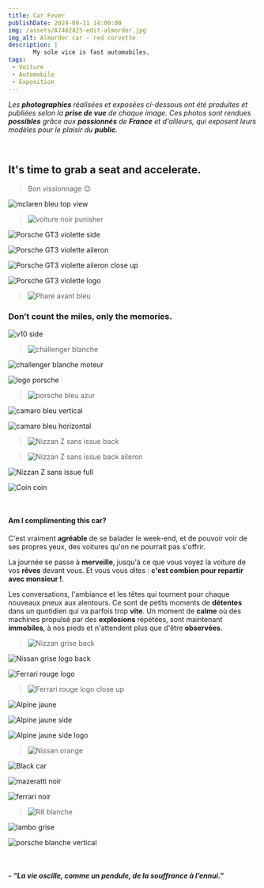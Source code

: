 ```yaml
---
title: Car Fever
publishDate: 2024-09-11 14:00:00
img: /assets/A7402825-edit-almorder.jpg
img_alt: Almorder car - red corvette
description: |
       My sole vice is fast automobiles.
tags:
 - Voiture
 - Automobile
 - Exposition
---
```


*Les **photographies** réalisées et exposées ci-dessous ont été produites et publiées selon la **prise de vue** de chaque image. Ces photos sont rendues **possibles** grâce aux **passionnés** de **France** et d'ailleurs, qui exposent leurs modèles pour le plaisir du **public**.*

<p>&nbsp;</p>

## It's time to grab a seat and accelerate.
> Bon vissionnage 😉

![mclaren bleu top view](/A7403657-edit.jpg)

>![voiture noir punisher](/A7403672-edit.jpg)

![Porsche GT3 violette side](/A7403677-edit.jpg)

![Porsche GT3 violette aileron](/A7403680-edit.jpg)

![Porsche GT3 violette aileron close up](/A7403682-edit.jpg)

![Porsche GT3 violette logo](/A7403690-edit.jpg)

>![Phare avant bleu](/A7403694-edit.jpg)



### Don’t count the miles, only the memories.

![v10 side](/assets/A7402808-edit.jpg)

>![challenger blanche](/A7402836-edit.jpg)

![challenger blanche moteur](/A7402864-edit.jpg)

![logo porsche](/A7402871-edit.jpg)

>![porsche bleu azur](/A7402887-edit.jpg)

![camaro bleu vertical](/A7402927-edit.jpg)

![camaro bleu horizontal](/A7402931-edit.jpg)

>![Nizzan Z sans issue back](/A7402946-edit.jpg)

>![Nizzan Z sans issue back aileron](/A7402952-edit.jpg)

![Nizzan Z sans issue full](/A7403009-edit.jpg)

![Coin coin](/A7402981-edit.jpg)

<p>&nbsp;</p>


#### Am I complimenting this car?

C'est vraiment **agréable** de se balader le week-end, et de pouvoir voir de ses propres yeux, des voitures qu'on ne pourrait pas s'offrir.

La journée se passe à **merveille**, jusqu'à ce que vous voyez la voiture de vos **rêves** devant vous. Et vous vous dites : **c'est combien pour repartir avec monsieur !**.

Les conversations, l'ambiance et les têtes qui tournent pour chaque nouveaux pneux aux alentours. Ce sont de petits moments de **détentes** dans un quotidien qui va parfois trop **vite**. Un moment de **calme** où des machines propulsé par des **explosions** répétées, sont maintenant **immobiles**, à nos pieds et n'attendent plus que d'être **observées**.

>![Nizzan grise back](/A7402648-edit.jpg)

![Nissan grise logo back](/A7402653-edit.jpg)

![Ferrari rouge logo](/A7402665-edit.jpg)

>![Ferrari rouge logo close up](/A7402666-edit.jpg)

![Alpine jaune](/A7402825-edit-noplaque.jpg)

![Alpine jaune side](/A7402674-edit.jpg)

![Alpine jaune side logo](/A7402677-edit.jpg)

>![Nissan orange](/A7402687-edit.jpg)

![Black car](/A7402699-edit.jpg)

![mazeratti noir](/A7402705-edit.jpg)

![ferrari noir](/A7402723-edit.jpg)

>![R8 blanche](/A7402743-edit.jpg)

![lambo grise](/A7402783-edit.jpg)

![porsche blanche vertical](/A7402793-edit.jpg)


<p>&nbsp;</p>

##### - *“La vie oscille, comme un pendule, de la souffrance à l’ennui.”*
